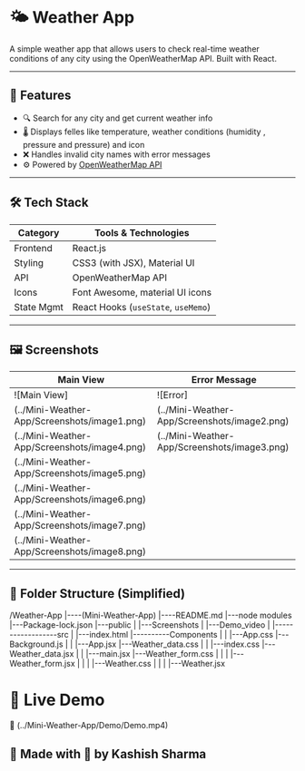 # 🌤️ Weather App

A simple  weather app that allows users to check real-time weather conditions of any city using the OpenWeatherMap API. Built with React.

---

## 🚀 Features

- 🔍 Search for any city and get current weather info
- 🌡️ Displays felles like temperature, weather conditions (humidity , pressure and pressure) and icon
- ❌ Handles invalid city names with error messages
- ⚙️ Powered by [OpenWeatherMap API](https://openweathermap.org/current)

---

## 🛠️ Tech Stack

| Category        | Tools & Technologies                  |
|-----------------|---------------------------------------|
| Frontend        | React.js                              |
| Styling         | CSS3 (with JSX), Material UI          |
| API             | OpenWeatherMap API                    |
| Icons           | Font Awesome, material UI icons       |
| State Mgmt      | React Hooks (`useState`, `useMemo`)   |

---

## 🖼️ Screenshots

| Main View                                   | Error Message                                |
|---------------------------------------------|----------------------------------------------|
| ![Main View]                                | ![Error]                                     |
| (../Mini-Weather-App/Screenshots/image1.png)| (../Mini-Weather-App/Screenshots/image2.png) |
| (../Mini-Weather-App/Screenshots/image4.png)| (../Mini-Weather-App/Screenshots/image3.png) |
| (../Mini-Weather-App/Screenshots/image5.png)|                                              |
| (../Mini-Weather-App/Screenshots/image6.png)|                                              |
| (../Mini-Weather-App/Screenshots/image7.png)|                                              |
| (../Mini-Weather-App/Screenshots/image8.png)|                                              |

---

## 📁 Folder Structure (Simplified)
/Weather-App
|----(Mini-Weather-App)
|----README.md        |---node modules
|---Package-lock.json |---public
|                     |---Screenshots
|                     |---Demo_video
|                     |------------------src
|                     |---index.html     |----------Components
|                     |                  |---App.css        |---Background.js
|                     |                  |---App.jsx        |---Weather_data.css
|                     |                  |---index.css      |---Weather_data.jsx
|                     |                  |---main.jsx       |---Weather_form.css
|                     |                  |                  |---Weather_form.jsx
|                     |                  |                  |---Weather.css
|                     |                  |                  |---Weather.jsx

# 🔗 Live Demo
🎥 (../Mini-Weather-App/Demo/Demo.mp4)

## 🙌 Made with 💙 by Kashish Sharma
